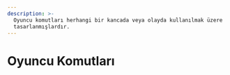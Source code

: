```yaml
---
description: >-
  Oyuncu komutları herhangi bir kancada veya olayda kullanılmak üzere
  tasarlanmışlardır.
---
```


# Oyuncu Komutları

